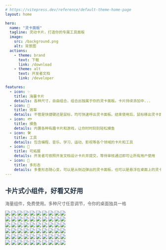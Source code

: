 ```yaml
---
# https://vitepress.dev/reference/default-theme-home-page
layout: home

hero:
  name: "灵卡面板"
  tagline: 灵动卡片，打造你的专属工具面板
  image:
    src: /background.png
    alt: 背景图
  actions:
    - theme: brand
      text: 下载
      link: /download
    - theme: alt
      text: 开发者文档
      link: /developer

features:
  - icon: ✨
    title: 海量卡片
    details: 各种尺寸，自由组合，组合出独属于你的灵卡面板。卡片持续添加中...
  - icon: 🚀
    title: 效率
    details: 不管是快捷键还是鼠标，均可快速呼出灵卡面板。结束使用后，鼠标移出灵卡面板即可自动隐藏
  - icon: 🐟
    title: 摸鱼
    details: 内置各种有趣卡片和游戏，让你时时刻刻轻松摸鱼
  - icon: 🛠
    title: 工具
    details: 包含编程、音乐、学习、运动、影视等各个领域的卡片和工具
  - icon: 🧩
    title: 可拓展
    details: 开发者可依照开发文档设计卡片并提交，等待审核通过即可让所有用户使用
  - icon: 🧙
    title: 多形态
    details: 多重形态随心变，可以是从侧边弹出的灵卡面板，也可以是悬浮在桌面上的灵卡面板
---
```



<!------------ 主页卡片滚动 ------------>
<section class="home-widget">
    <div class="home-widget-title ac" data-v-e0f7ef84=""><span class="home-title"
            style="color: rgb(37, 54, 71); visibility: visible; opacity: 1; transform: matrix3d(1, 0, 0, 0, 0, 1, 0, 0, 0, 0, 1, 0, 0, 0, 0, 1); transition: all, opacity 0.8s cubic-bezier(0.5, 0, 0, 1) 0.065s, transform 0.8s cubic-bezier(0.5, 0, 0, 1) 0.065s;"
            scroll-reveal="{ origin: 'top', delay: 65 }" data-v-e0f7ef84="" data-sr-id="21">
            <h1 data-v-e0f7ef84="">卡片式小组件，好看又好用</h1><em style="background-color:#ffdd12;" class="title-bg"
                data-v-e0f7ef84=""></em>
        </span>
        <p style="color: rgb(96, 96, 98); visibility: visible; opacity: 1; transform: matrix3d(1, 0, 0, 0, 0, 1, 0, 0, 0, 0, 1, 0, 0, 0, 0, 1); transition: all, opacity 0.8s cubic-bezier(0.5, 0, 0, 1) 0.065s, transform 0.8s cubic-bezier(0.5, 0, 0, 1) 0.065s;"
            scroll-reveal="{ origin: 'bottom', delay: 65 }" data-v-e0f7ef84="" data-sr-id="22">
            海量组件，免费使用。多种尺寸任意调节，令你的桌面独具一格
        </p>
    </div>
    <div class="ac">
        <div class="home-widget-list">
            <div class="vue3-marquee horizontal"
                style="--duration: 20s; --delay: 0s; --direction: normal; --pauseOnHover: running; --pauseOnClick: running; --pauseAnimation: running; --loops: infinite; --gradient-color: rgba(255, 255, 255, 1), rgba(255, 255, 255, 0); --gradient-length: 200px; --min-width: 100%; --min-height: auto; --orientation: scrollX;">
                <div class="transparent-overlay" aria-hidden="true"></div>
                <div class="marquee">
                    <img src="./public/card/CalendarCard_4_2.png">
                    <img src="./public/card/CountdownDayCard_2_2.png">
                    <img src="./public/card/TimeProgressCard_4_2.png">
                    <img src="./public/card/FoodCard_2_2.png">
                    <img src="./public/card/AnswerCard_2_2.png">
                    <img src="./public/card/CalendarCard_4_2.png">
                    <img src="./public/card/CountdownDayCard_2_2.png">
                    <img src="./public/card/TimeProgressCard_4_2.png">
                    <img src="./public/card/FoodCard_2_2.png">
                    <img src="./public/card/AnswerCard_2_2.png">
                </div>
                <div aria-hidden="true" class="marquee">
                    <img src="./public/card/CalendarCard_4_2.png">
                    <img src="./public/card/CountdownDayCard_2_2.png">
                    <img src="./public/card/TimeProgressCard_4_2.png">
                    <img src="./public/card/FoodCard_2_2.png">
                    <img src="./public/card/AnswerCard_2_2.png">
                    <img src="./public/card/CalendarCard_4_2.png">
                    <img src="./public/card/CountdownDayCard_2_2.png">
                    <img src="./public/card/TimeProgressCard_4_2.png">
                    <img src="./public/card/FoodCard_2_2.png">
                    <img src="./public/card/AnswerCard_2_2.png">
                </div>
            </div>
            <div class="vue3-marquee horizontal"
                style="--duration: 20s; --delay: 0s; --direction: reverse; --pauseOnHover: running; --pauseOnClick: running; --pauseAnimation: running; --loops: infinite; --gradient-color: rgba(255, 255, 255, 1), rgba(255, 255, 255, 0); --gradient-length: 200px; --min-width: 100%; --min-height: auto; --orientation: scrollX;">
                <div class="transparent-overlay" aria-hidden="true"></div>
                <div class="marquee">
                    <img src="./public/card/WeatherCard_6_2.png">
                    <img src="./public/card/DiscClockCard_2_2.png">
                    <img src="./public/card/LcdTimeCard_2_1.png">
                    <img src="./public/card/PoemCard_2_2.png">
                    <img src="./public/card/CalendarCard_3_3.png">
                    <img src="./public/card/WeatherCard_6_2.png">
                    <img src="./public/card/DiscClockCard_2_2.png">
                    <img src="./public/card/LcdTimeCard_2_1.png">
                    <img src="./public/card/PoemCard_2_2.png">
                    <img src="./public/card/CalendarCard_3_3.png">
                </div>
                <div aria-hidden="true" class="marquee">
                    <img src="./public/card/WeatherCard_6_2.png">
                    <img src="./public/card/DiscClockCard_2_2.png">
                    <img src="./public/card/LcdTimeCard_2_1.png">
                    <img src="./public/card/PoemCard_2_2.png">
                    <img src="./public/card/CalendarCard_3_3.png">
                    <img src="./public/card/WeatherCard_6_2.png">
                    <img src="./public/card/DiscClockCard_2_2.png">
                    <img src="./public/card/LcdTimeCard_2_1.png">
                    <img src="./public/card/PoemCard_2_2.png">
                    <img src="./public/card/CalendarCard_3_3.png">
                </div>
            </div>
            <div class="vue3-marquee horizontal"
                style="--duration: 20s; --delay: 0s; --direction: normal; --pauseOnHover: running; --pauseOnClick: running; --pauseAnimation: running; --loops: infinite; --gradient-color: rgba(255, 255, 255, 1), rgba(255, 255, 255, 0); --gradient-length: 200px; --min-width: 100%; --min-height: auto; --orientation: scrollX;">
                <div class="transparent-overlay" aria-hidden="true"></div>
                <div class="marquee">
                    <img src="./public/card/EnglishWordsCard_3_3.png">
                    <img src="./public/card/CalendarCard_3_3.png">
                    <img src="./public/card/WoodenFishCard_2_2.png">
                    <img src="./public/card/SayMoneyCard_2_2.png">
                    <img src="./public/card/DrinkingCard_2_2.png">
                    <img src="./public/card/EnglishWordsCard_3_3.png">
                    <img src="./public/card/CalendarCard_3_3.png">
                    <img src="./public/card/WoodenFishCard_2_2.png">
                    <img src="./public/card/SayMoneyCard_2_2.png">
                    <img src="./public/card/DrinkingCard_2_2.png">
                </div>
                <div aria-hidden="true" class="marquee">
                    <img src="./public/card/EnglishWordsCard_3_3.png">
                    <img src="./public/card/CalendarCard_3_3.png">
                    <img src="./public/card/WoodenFishCard_2_2.png">
                    <img src="./public/card/SayMoneyCard_2_2.png">
                    <img src="./public/card/DrinkingCard_2_2.png">
                    <img src="./public/card/EnglishWordsCard_3_3.png">
                    <img src="./public/card/CalendarCard_3_3.png">
                    <img src="./public/card/WoodenFishCard_2_2.png">
                    <img src="./public/card/SayMoneyCard_2_2.png">
                    <img src="./public/card/DrinkingCard_2_2.png">
                </div>
            </div>
        </div>
    </div>
</section>